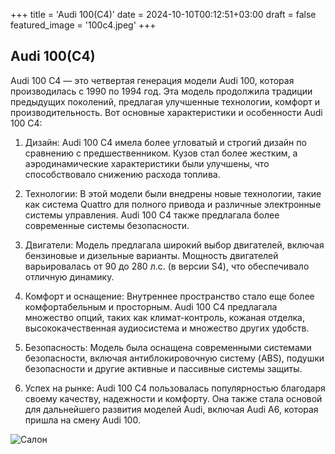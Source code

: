 +++
title = 'Audi 100(C4)'
date = 2024-10-10T00:12:51+03:00
draft = false
featured_image = '100c4.jpeg'
+++
## Audi 100(C4)

Audi 100 C4 — это четвертая генерация модели Audi 100, которая производилась с 1990 по 1994 год. Эта модель продолжила традиции предыдущих поколений, предлагая улучшенные технологии, комфорт и производительность. Вот основные характеристики и особенности Audi 100 C4:

1. Дизайн: Audi 100 C4 имела более угловатый и строгий дизайн по сравнению с предшественником. Кузов стал более жестким, а аэродинамические характеристики были улучшены, что способствовало снижению расхода топлива.

2. Технологии: В этой модели были внедрены новые технологии, такие как система Quattro для полного привода и различные электронные системы управления. Audi 100 C4 также предлагала более современные системы безопасности.

3. Двигатели: Модель предлагала широкий выбор двигателей, включая бензиновые и дизельные варианты. Мощность двигателей варьировалась от 90 до 280 л.с. (в версии S4), что обеспечивало отличную динамику.

4. Комфорт и оснащение: Внутреннее пространство стало еще более комфортабельным и просторным. Audi 100 C4 предлагала множество опций, таких как климат-контроль, кожаная отделка, высококачественная аудиосистема и множество других удобств.

5. Безопасность: Модель была оснащена современными системами безопасности, включая антиблокировочную систему (ABS), подушки безопасности и другие активные и пассивные системы защиты.

6. Успех на рынке: Audi 100 C4 пользовалась популярностью благодаря своему качеству, надежности и комфорту. Она также стала основой для дальнейшего развития моделей Audi, включая Audi A6, которая пришла на смену Audi 100.


![Салон](https://a.d-cd.net/216125s-960.jpg)